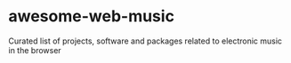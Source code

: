 # awesome-web-music
Curated list of projects, software and packages related to electronic music in the browser
